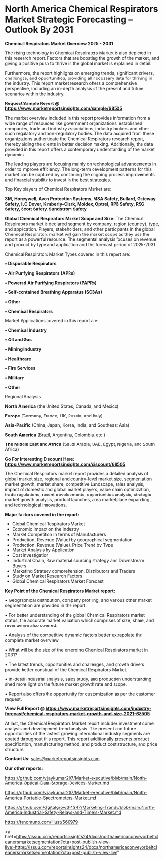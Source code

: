 # North America Chemical Respirators Market Strategic Forecasting – Outlook By 2031

<Strong> Chemical Respirators Market Overview 2025 - 2031</strong>

The rising technology in Chemical Respirators Market is also depicted in this research report. Factors that are boosting the growth of the market, and giving a positive push to thrive in the global market is explained in detail.

Furthermore, the report highlights on emerging trends, significant drivers, challenges, and opportunities, providing all necessary data for thriving in the industry. This report market research offers a comprehensive perspective, including an in-depth analysis of the present and future scenarios within the industry.

<strong>Request Sample Report @ <a href=https://www.marketreportsinsights.com/sample/68505>https://www.marketreportsinsights.com/sample/68505</a></strong>

The market overview included in this report provides information from a wide range of resources like government organizations, established companies, trade and industry associations, industry brokers and other such regulatory and non-regulatory bodies. The data acquired from these organizations authenticate the Chemical Respirators research report, thereby aiding the clients in better decision making. Additionally, the data provided in this report offers a contemporary understanding of the market dynamics.

The leading players are focusing mainly on technological advancements in order to improve efficiency. The long-term development patterns for this market can be captured by continuing the ongoing process improvements and financial stability to invest in the best strategies.

Top Key players of Chemical Respirators Market are:

<strong>3M, Honeywell, Avon Protection Systems, MSA Safety, Bullard, Gateway Safety, ILC Dover, Kimberly-Clark, Moldex, Optrel, RPB Safety, RSG Safety, Scott Safety, Sundstrom Safety</strong>

<strong><b>Global Chemical Respirators Market Scope and Size:</b></strong>
The Chemical Respirators market is declared segment by company, region (country), type, and application. Players, stakeholders, and other participants in the global Chemical Respirators market will gain the market scope as they use the report as a powerful resource. The segmental analysis focuses on revenue and product by type and application and the forecast period of 2025-2031.

Chemical Respirators Market Types covered in this report are:

<strong>• Disposable Respirators

• Air Purifying Respirators (APRs)

• Powered Air Purifying Respirators (PAPRs)

• Self-contained Breathing Apparatus (SCBAs)

• Other

• Chemical Respirators</strong>

Market Applications covered in this report are:

<strong>• Chemical Industry

• Oil and Gas

• Mining Industry

• Healthcare

• Fire Services

• Military

• Other</strong> 

Regional Analysis

<strong>North America</strong> (the United States, Canada, and Mexico)

<strong>Europe</strong> (Germany, France, UK, Russia, and Italy)

<strong>Asia-Pacific</strong> (China, Japan, Korea, India, and Southeast Asia)

<strong>South America</strong> (Brazil, Argentina, Colombia, etc.)

<strong>The Middle East and Africa</strong> (Saudi Arabia, UAE, Egypt, Nigeria, and South Africa)

<strong>Go For Interesting Discount Here: <a href=https://www.marketreportsinsights.com/discount/68505>https://www.marketreportsinsights.com/discount/68505</a></strong>

The Chemical Respirators market report provides a detailed analysis of global market size, regional and country-level market size, segmentation market growth, market share, competitive Landscape, sales analysis, impact of domestic and global market players, value chain optimization, trade regulations, recent developments, opportunities analysis, strategic market growth analysis, product launches, area marketplace expanding, and technological innovations.

<strong><b>Major factors covered in the report:</b></strong>
<ul>
  <li>Global Chemical Respirators Market </li>
  <li>Economic Impact on the Industry</li>
  <li>Market Competition in terms of Manufacturers</li>
  <li>Production, Revenue (Value) by geographical segmentation</li>
  <li>Production, Revenue (Value), Price Trend by Type</li>
  <li>Market Analysis by Application</li>
  <li>Cost Investigation</li>
  <li>Industrial Chain, Raw material sourcing strategy and Downstream Buyers</li>
  <li>Marketing Strategy comprehension, Distributors and Traders</li>
  <li>Study on Market Research Factors</li>
  <li>Global Chemical Respirators Market Forecast</li>
</ul>

<strong><b>Key Point of the Chemical Respirators Market report:</b></strong>

• Geographical distribution, company profiling, and various other market segmentation are provided in the report.

• For better understanding of the global Chemical Respirators market status, the accurate market valuation which comprises of size, share, and revenue are also covered.

• Analysis of the competitive dynamic factors better extrapolate the complete market overview

• What will be the size of the emerging Chemical Respirators market in 2031?

• The latest trends, opportunities and challenges, and growth drivers provide better construal of the Chemical Respirators Market.

• In-detail industrial analysis, sales study, and production understanding shed more light on the future market growth rate and scope.

• Report also offers the opportunity for customization as per the customer request.

<strong><b>View Full Report @ <a href=https://www.marketreportsinsights.com/industry-forecast/chemical-respirators-market-growth-and-size-2021-68505>https://www.marketreportsinsights.com/industry-forecast/chemical-respirators-market-growth-and-size-2021-68505</a></b></strong>


At last, the Chemical Respirators Market report includes investment come analysis and development trend analysis. The present and future opportunities of the fastest growing international industry segments are coated throughout this report. This report additionally presents product specification, manufacturing method, and product cost structure, and price structure.

<strong>Contact Us:</strong>
sales@marketreportsinsights.com

<strong>Our other reports:</strong>

<a href=https://github.com/vijaykumar207/Market-executive/blob/main/North-America-Optical-Data-Storage-Devices-Market.md>https://github.com/vijaykumar207/Market-executive/blob/main/North-America-Optical-Data-Storage-Devices-Market.md</a>

<a href=https://github.com/vijaykumar207/Market-executive/blob/main/North-America-Portable-Spectrometers-Market.md>https://github.com/vijaykumar207/Market-executive/blob/main/North-America-Portable-Spectrometers-Market.md</a>

<a href=https://github.com/digitalgrowth4347/Marketing-Trands/blob/main/North-America-Industrial-Safety-Relays-and-Timers-Market.md>https://github.com/digitalgrowth4347/Marketing-Trands/blob/main/North-America-Industrial-Safety-Relays-and-Timers-Market.md</a>

<a href=https://tanomuno.com/illust/560979>https://tanomuno.com/illust/560979</a>

<a href=https://issuu.com/reportsinsights24/docs/northamericaconveyorbeltcleanersmarketsegmentation?cta=post-publish-view-live>https://issuu.com/reportsinsights24/docs/northamericaconveyorbeltcleanersmarketsegmentation?cta=post-publish-view-live</a>"

